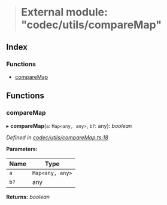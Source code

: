 > # External module: "codec/utils/compareMap"

## Index

### Functions

* [compareMap](_codec_utils_comparemap_.md#comparemap)

## Functions

###  compareMap

▸ **compareMap**(`a`: `Map<any, any>`, `b?`: any): *boolean*

*Defined in [codec/utils/compareMap.ts:18](https://github.com/polkadot-js/api/blob/c7c76f6/packages/types/src/codec/utils/compareMap.ts#L18)*

**Parameters:**

Name | Type |
------ | ------ |
`a` | `Map<any, any>` |
`b?` | any |

**Returns:** *boolean*